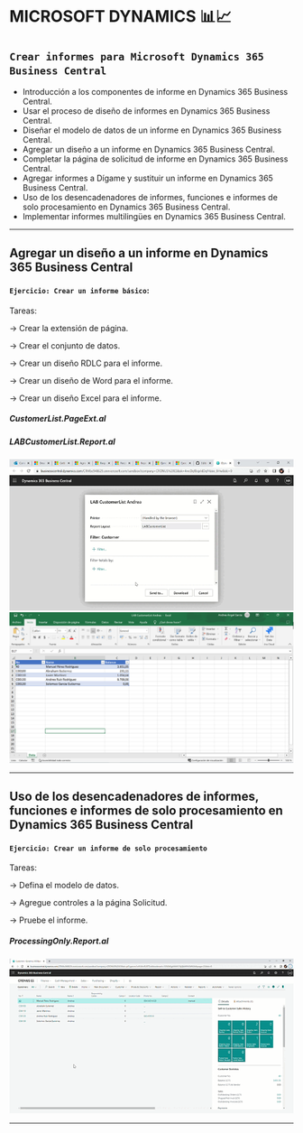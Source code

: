 # MICROSOFT DYNAMICS 📊📈

## `Crear informes para Microsoft Dynamics 365 Business Central`

- Introducción a los componentes de informe en Dynamics 365 Business Central.
- Usar el proceso de diseño de informes en Dynamics 365 Business Central.
- Diseñar el modelo de datos de un informe en Dynamics 365 Business Central.
- Agregar un diseño a un informe en Dynamics 365 Business Central.
- Completar la página de solicitud de informe en Dynamics 365 Business Central.
- Agregar informes a Dígame y sustituir un informe en Dynamics 365 Business Central.
- Uso de los desencadenadores de informes, funciones e informes de solo procesamiento en Dynamics 365 Business Central.
- Implementar informes multilingües en Dynamics 365 Business Central.


---


## Agregar un diseño a un informe en Dynamics 365 Business Central

#### `Ejercicio: Crear un informe básico`:
Tareas:

-> Crear la extensión de página.

-> Crear el conjunto de datos.

-> Crear un diseño RDLC para el informe.

-> Crear un diseño de Word para el informe.

-> Crear un diseño Excel para el informe.


#####  CustomerList.PageExt.al
#####  LABCustomerList.Report.al

![GIF1](../recursos/GIF7.gif)
![FOTO1](../recursos/CustomerList.PNG)


---


## Uso de los desencadenadores de informes, funciones e informes de solo procesamiento en Dynamics 365 Business Central

#### `Ejercicio: Crear un informe de solo procesamiento`

Tareas:

-> Defina el modelo de datos.

-> Agregue controles a la página Solicitud.

-> Pruebe el informe.

#####  ProcessingOnly.Report.al

![GIF2](../recursos/GIF8.gif)


---











